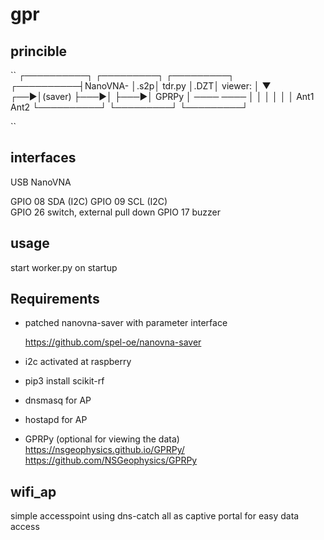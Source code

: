# gpr

## princible
``
               ┌──────────┐    ┌─────────┐    ┌─────────┐
    ┌──────────┤NanoVNA-  │.s2p│ tdr.py  │.DZT│ viewer: │
    ▼      ┌──►│(saver)   ├───►│         ├───►│ GPRPy   │
  ────   ────  │          │    │         │    │         │
  Ant1  Ant2   └──────────┘    └─────────┘    └─────────┘

``



## interfaces

USB 		NanoVNA

GPIO 08 	SDA (I2C)
GPIO 09 	SCL (I2C)        
GPIO 26		switch, external pull down
GPIO 17		buzzer

## usage
start worker.py on startup

## Requirements

- patched nanovna-saver with parameter interface

	https://github.com/spel-oe/nanovna-saver

- i2c activated at raspberry
   
- pip3 install scikit-rf

- dnsmasq for AP

- hostapd for AP

- GPRPy (optional for viewing the data)
	https://nsgeophysics.github.io/GPRPy/
	https://github.com/NSGeophysics/GPRPy
	       	
## wifi_ap
simple accesspoint using dns-catch all as captive portal for easy data access


